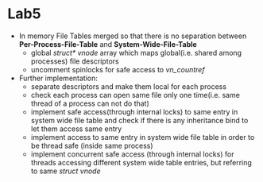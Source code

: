 # Lab5

- In memory File Tables merged so that there is no separation between **Per-Process-File-Table** and **System-Wide-File-Table**
  - global *struct\* vnode* array which maps global(i.e. shared among processes) file descriptors  
  - uncomment spinlocks for safe access to *vn_countref*
- Further implementation: 
  - separate descriptors and make them local for each process
  - check each process can open same file only one time(i.e. same thread of a process can not do that)
  - implement safe access(through internal locks) to same entry in system wide file table and check if there is any inheritance bind to let them access same entry
  - implement access to same entry in system wide file table in order to be thread safe (inside same process)
  - implement concurrent safe access (through internal locks) for threads accessing different system wide table entries, but referring to same *struct vnode* 
